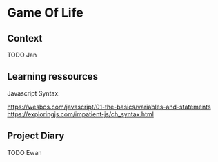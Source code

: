 # Game Of Life

## Context

TODO Jan

## Learning ressources

Javascript Syntax:

https://wesbos.com/javascript/01-the-basics/variables-and-statements
https://exploringjs.com/impatient-js/ch_syntax.html

## Project Diary

TODO Ewan

